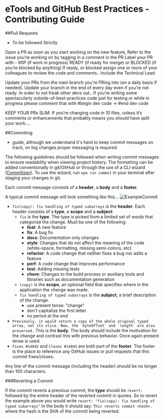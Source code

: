 # eTools and GitHub Best Practices - Contributing Guide

##Pull Requests

* To be followed Strictly


Open a PR as soon as you start working on the new feature,
Refer to the issue you’re working on by tagging in a comment in the PR
Label your PR with - WIP (if work in progress) READY (if ready for merge) or BLOCKED (if you’re blocked by anything)
If ready, or blocked assign one or more of your colleagues to review the code and comments.. Include the Technical Lead


Update your PRs from the main branch you’re PRing into (on a daily basis if needed).
Update your branch in the end of every day even if you’re not ready.
In order to not freak other devs out.. If you’re writing some spectacularly outside-of-best-practices code just for testing or while in progress please comment that with #begin dev code -> #end dev code


KEEP YOUR PRs SLIM. If you’re changing code in 10 files, unless it’s comments or enhancements that probably means you should have split your work….


##Commiting

* guide, although we understand it's hard to keep commit messages on track, on big changes proper messaging is required.


The following guidelines should be followed when writing commit messages to ensure readability when viewing project history. The formatting can be added conventionally in git/GitHub or through the use of a CLI wizard ([Commitizen](https://github.com/commitizen/cz-cli)). To use the wizard, run `npm run commit` in your terminal after staging your changes in git.

Each commit message consists of a **header**, a **body** and a **footer**.

A typical commit message will look something like this... ![ExampleCommit](http://i.imgur.com/9SwquPt.png)
* `fix(copy): fix handling of typed subarrays` is the **header**. Each header consists of a **type**, a **scope** and a **subject**:
  * `fix` is the **type**. The type is picked from a limited set of words that categorize the change. Must be one of the following:
    * **feat**: A new feature
    * **fix**: A bug fix
    * **docs**: Documentation only changes
    * **style**: Changes that do not affect the meaning of the code (white-space, formatting, missing
      semi-colons, etc)
    * **refactor**: A code change that neither fixes a bug nor adds a feature
    * **perf**: A code change that improves performance
    * **test**: Adding missing tests
    * **chore**: Changes to the build process or auxiliary tools and libraries such as documentation
      generation
  * `(copy)` is the **scope**, an optional field that specifies where in the application the change was made.
  * `fix handling of typed subarrays` is the **subject**, a brief description of the change.
    * use present tense: "change"
    * don't capitalize the first letter
    * no period at the end
* ``Previously, it would return a copy of the whole original typed array, not its slice. Now, the `byteOffset` and `length` are also preserved.`` This is the **body**. The body should include the motivation for the change and contrast this with previous behavior. Once again present tense is used.
* `Fixes #14842` and `Closes #14845` are both part of the **footer**. The footer is the place to
reference any GitHub issues or pull requests that this commit fixes/closes.

Any line of the commit message (including the header) should be no longer than 100 characters.

###Reverting a Commit

If the commit reverts a previous commit, the **type** should be `revert: ` followed by the entire header of the reverted commit in quotes. So to revert the example above you would write `revert: "fix(copy): fix handling of typed subarrays"`
In the body it should say: `This reverts commit <hash>.` where the hash is the SHA of the commit being reverted.
